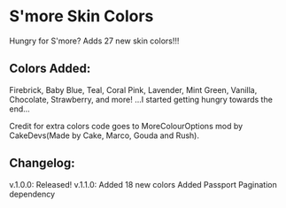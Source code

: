 # S'more Skin Colors

Hungry for S'more? Adds 27 new skin colors!!!

## Colors Added: 

Firebrick, Baby Blue, Teal, Coral Pink, Lavender, Mint Green, Vanilla, Chocolate, Strawberry, and more!
...I started getting hungry towards the end...

Credit for extra colors code goes to MoreColourOptions mod by CakeDevs(Made by Cake, Marco, Gouda and Rush). 

## Changelog: 

v.1.0.0: Released!
v.1.1.0: Added 18 new colors
	 Added Passport Pagination dependency